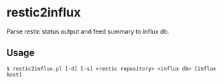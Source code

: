 # restic2influx

Parse restic status output and feed summary to influx db.

## Usage

```
$ restic2influx.pl [-d] [-s] <restic repository> <influx db> [influx host]
```

